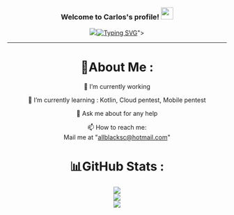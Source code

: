 <h3 align="center">
  Welcome to Carlos's profile!
  <img src="https://media.giphy.com/media/hvRJCLFzcasrR4ia7z/giphy.gif" width="28">
</h3>
<p align="center">
  <a href="https://github.com/Carlos96999/Carlos96999"><img src="<a href="https://git.io/typing-svg"><img src="https://readme-typing-svg.herokuapp.com?font=Fira+Code&pause=1000&color=A322F7&background=FF6D0800&center=true&width=435&lines=Hi%2C+I'm+Carlos;I'm+an+ethical+hacker" alt="Typing SVG" /></a>"></a>
</p>

---
<div align="center">

# 💫About Me :
🔭 I’m currently working
  
🌱 I’m currently learning : Kotlin, Cloud pentest, Mobile pentest

  💬 Ask me about for any help

  📫 How to reach me:  
  Mail me at "allblacksc@hotmail.com"
  
# 📊GitHub Stats :
![](https://github-readme-stats.vercel.app/api?username=Carlos96999&theme=radical&hide_border=false&include_all_commits=false&count_private=false)<br/>
![](https://github-readme-streak-stats.herokuapp.com//?user=Carlos96999&theme=radical&hide_border=false)<br/>
![](https://github-readme-stats.vercel.app/api/top-langs/?username=Carlos96999&theme=radical&hide_border=false&include_all_commits=false&count_private=false&layout=compact)
